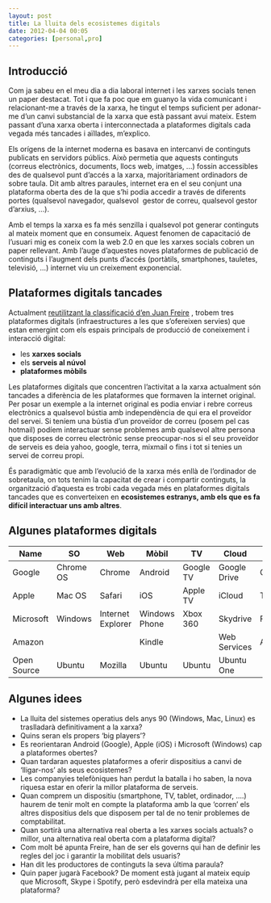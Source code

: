 ```yaml
---
layout: post
title: La lluita dels ecosistemes digitals
date: 2012-04-04 00:05
categories: [personal,pro]
---
```

## Introducció
Com ja sabeu en el meu dia a dia laboral internet i les xarxes socials tenen un paper destacat. Tot i que fa poc que em guanyo la vida comunicant i relacionant-me a través de la xarxa, he tingut el temps suficient per adonar-me d’un canvi substancial de la xarxa que està passant avui mateix. Estem passant d’una xarxa oberta i interconnectada a plataformes digitals cada vegada més tancades i aïllades, m’explico.

Els orígens de la internet moderna es basava en intercanvi de continguts publicats en servidors públics. Això permetia que aquests continguts (correus electrònics, documents, llocs web, imatges, ...) fossin accessibles des de qualsevol punt d’accés a la xarxa, majoritàriament ordinadors de sobre taula. Dit amb altres paraules, internet era en el seu conjunt una plataforma oberta des de la que s’hi podia accedir a través de diferents portes (qualsevol navegador, qualsevol  gestor de correu, qualsevol gestor d’arxius, …).

Amb el temps la xarxa es fa més senzilla i qualsevol pot generar continguts al mateix moment que en consumeix. Aquest fenomen de capacitació de l’usuari mig es coneix com la web 2.0 en que les xarxes socials cobren un paper rellevant. Amb l’auge d’aquestes noves plataformes de publicació de continguts i l’augment dels punts d’accés (portàtils, smartphones, tauletes, televisió, …) internet viu un creixement exponencial.

## Plataformes digitals tancades
Actualment [reutilitzant la classificació d’en Juan Freire](http://nomada.blogs.com/jfreire/2012/01/plataformas-digitales-emergentes-y-cultura-abierta.html) , trobem tres plataformes digitals (infraestructures a les que s’ofereixen servies) que estan emergint com els espais principals de producció de coneixement i interacció digital:

* les **xarxes socials**
* els **serveis al núvol**
* **plataformes mòbils** 

Les plataformes digitals que concentren l’activitat a la xarxa actualment són tancades a diferència de les plataformes que formaven la internet original. Per posar un exemple a la internet original es podia enviar i rebre correus electrònics a qualsevol bústia amb independència de qui era el proveïdor del servei. Si teníem una bústia d’un proveïdor de correu (posem pel cas hotmail) podíem interactuar sense problemes amb qualsevol altre persona que disposes de correu electrònic sense preocupar-nos si el seu proveïdor de serveis es deia yahoo, google, terra, mixmail o fins i tot si tenies un servei de correu propi.

És paradigmàtic que amb l’evolució de la xarxa més enllà de l’ordinador de sobretaula, on tots tenim la capacitat de crear i compartir continguts, la organització d’aquesta es trobi cada vegada més en plataformes digitals tancades que es converteixen en **ecosistemes estranys, amb els que es fa difícil interactuar uns amb altres**.

## Algunes plataformes digitals
<table>
  <thead>
    <tr>
      <th>Name</th>
      <th>SO</th>
      <th>Web</th>
			<th>Mòbil</th>
			<th>TV</th>
			<th>Cloud</th>
			<th>Social</th>
			<th>Store</th>
    </tr>
  </thead>
  <tbody>
    <tr> 
      <td>Google</td>
			<td>Chrome OS</td>
			<td>Chrome</td>
			<td>Android</td>
			<td>Google TV</td>
			<td>Google Drive</td>
			<td>Google +</td>
			<td>Google Play</td>
    </tr>
		<tr>
      <td>Apple</td>
			<td>Mac OS</td>
			<td>Safari</td>
			<td>iOS</td>
			<td>Apple TV</td>
			<td>iCloud</td>
			<td>Twitter?</td>
			<td>iTunes</td>
    </tr>
		<tr>
      <td>Microsoft</td>
			<td>Windows</td>
			<td>Internet Explorer</td>
			<td>Windows Phone</td>
			<td>Xbox 360</td>
			<td>Skydrive</td>
			<td>Facebook</td>
			<td>Windows Marketplace </td>
    </tr>
		<tr>
      <td>Amazon</td>
			<td></td>
			<td></td>
			<td>Kindle</td>
			<td></td>
			<td>Web Services</td>
			<td>Amazon</td>
			<td>Amazon</td>
    </tr>
		<tr>
      <td>Open Source</td>
			<td>Ubuntu</td>
			<td>Mozilla</td>
			<td>Ubuntu</td>
			<td>Ubuntu</td>
			<td>Ubuntu One</td>
			<td></td>
			<td>Softwere Center</td>
    </tr>
  </tbody>
</table>

## Algunes idees
* La lluita del sistemes operatius dels anys 90 (Windows, Mac, Linux) es traslladarà definitivament a la xarxa?  
* Quins seran els propers ‘big players’?  
* Es reorientaran Android (Google), Apple (iOS) i Microsoft (Windows) cap a plataformes obertes?  
* Quan tardaran aquestes plataformes a oferir dispositius a canvi de ‘lligar-nos’ als seus ecosistemes?  
* Les companyies telefòniques han perdut la batalla i ho saben, la nova riquesa estar en oferir la millor plataforma de serveis.  
* Quan comprem un dispositiu (smartphone, TV, tablet, ordinador, ….) haurem de tenir molt en compte la plataforma amb la que ‘corren’ els altres dispositius dels que disposem per tal de no tenir problemes de comptabilitat.  
* Quan sortirà una alternativa real oberta a les xarxes socials actuals? o millor, una alternativa real oberta com a plataforma digital?  
* Com molt bé apunta Freire, han de ser els governs qui han de definir les regles del joc i garantir la mobilitat dels usuaris?  
* Han dit les productores de continguts la seva última paraula?  
* Quin paper jugarà Facebook? De moment està jugant al mateix equip que Microsoft, Skype i Spotify, però esdevindrà per ella mateixa una plataforma?  
